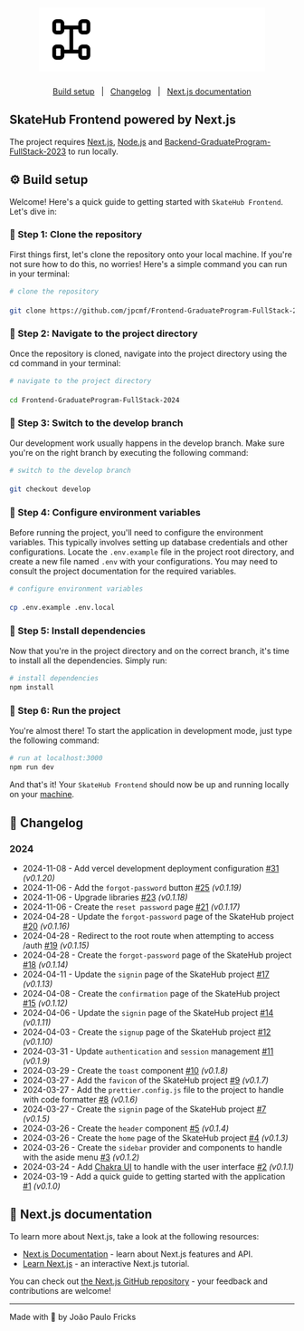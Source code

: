 <h1 align="center">
    <img alt="SkateHub" title="SkateHub" src=".github/skatehub.svg" />
</h1>

<p align="center">
  <a href="#gear-build-setup">Build setup</a>&nbsp;&nbsp;&nbsp;|&nbsp;&nbsp;
  <a href="#memo-changelog">Changelog</a>&nbsp;&nbsp;&nbsp;|&nbsp;&nbsp;
  <a href="#rocket-nextjs-documentation">Next.js documentation</a>
</p>

## SkateHub Frontend powered by Next.js

The project requires [Next.js](https://nextjs.org), [Node.js](https://nodejs.org) and [Backend-GraduateProgram-FullStack-2023](https://github.com/jpcmf/Backend-GraduateProgram-FullStack-2023) to run locally.

## :gear: Build setup

Welcome! Here's a quick guide to getting started with `SkateHub Frontend`. Let's dive in:

### 👣 Step 1: Clone the repository

First things first, let's clone the repository onto your local machine. If you're not sure how to do this, no worries! Here's a simple command you can run in your terminal:

```bash
# clone the repository

git clone https://github.com/jpcmf/Frontend-GraduateProgram-FullStack-2024.git
```

### 👣 Step 2: Navigate to the project directory

Once the repository is cloned, navigate into the project directory using the cd command in your terminal:

```bash
# navigate to the project directory

cd Frontend-GraduateProgram-FullStack-2024
```

### 👣 Step 3: Switch to the develop branch

Our development work usually happens in the develop branch. Make sure you're on the right branch by executing the following command:

```bash
# switch to the develop branch

git checkout develop
```

### 👣 Step 4: Configure environment variables

Before running the project, you'll need to configure the environment variables. This typically involves setting up database credentials and other configurations. Locate the `.env.example` file in the project root directory, and create a new file named `.env` with your configurations. You may need to consult the project documentation for the required variables.

```bash
# configure environment variables

cp .env.example .env.local
```

### 👣 Step 5: Install dependencies

Now that you're in the project directory and on the correct branch, it's time to install all the dependencies. Simply run:

```bash
# install dependencies
npm install
```

### 👣 Step 6: Run the project

You're almost there! To start the application in development mode, just type the following command:

```bash
# run at localhost:3000
npm run dev
```

And that's it! Your `SkateHub Frontend` should now be up and running locally on your [machine](http://localhost:3000).

## :memo: Changelog

### 2024

- 2024-11-08 - Add vercel development deployment configuration [#31](https://github.com/jpcmf/Frontend-GraduateProgram-FullStack-2024/pull/31q) _(v0.1.20)_
- 2024-11-06 - Add the `forgot-password` button [#25](https://github.com/jpcmf/Frontend-GraduateProgram-FullStack-2024/pull/25) _(v0.1.19)_
- 2024-11-06 - Upgrade libraries [#23](https://github.com/jpcmf/Frontend-GraduateProgram-FullStack-2024/pull/23) _(v0.1.18)_
- 2024-11-06 - Create the `reset password` page [#21](https://github.com/jpcmf/Frontend-GraduateProgram-FullStack-2024/pull/21) _(v0.1.17)_
- 2024-04-28 - Update the `forgot-password` page of the SkateHub project [#20](https://github.com/jpcmf/Frontend-GraduateProgram-FullStack-2024/pull/20) _(v0.1.16)_
- 2024-04-28 - Redirect to the root route when attempting to access /auth [#19](https://github.com/jpcmf/Frontend-GraduateProgram-FullStack-2024/pull/19) _(v0.1.15)_
- 2024-04-28 - Create the `forgot-password` page of the SkateHub project [#18](https://github.com/jpcmf/Frontend-GraduateProgram-FullStack-2024/pull/18) _(v0.1.14)_
- 2024-04-11 - Update the `signin` page of the SkateHub project [#17](https://github.com/jpcmf/Frontend-GraduateProgram-FullStack-2024/pull/17) _(v0.1.13)_
- 2024-04-08 - Create the `confirmation` page of the SkateHub project [#15](https://github.com/jpcmf/Frontend-GraduateProgram-FullStack-2024/pull/15) _(v0.1.12)_
- 2024-04-06 - Update the `signin` page of the SkateHub project [#14](https://github.com/jpcmf/Frontend-GraduateProgram-FullStack-2024/pull/14) _(v0.1.11)_
- 2024-04-03 - Create the `signup` page of the SkateHub project [#12](https://github.com/jpcmf/Frontend-GraduateProgram-FullStack-2024/pull/12) _(v0.1.10)_
- 2024-03-31 - Update `authentication` and `session` management [#11](https://github.com/jpcmf/Frontend-GraduateProgram-FullStack-2024/pull/11) _(v0.1.9)_
- 2024-03-29 - Create the `toast` component [#10](https://github.com/jpcmf/Frontend-GraduateProgram-FullStack-2024/pull/10) _(v0.1.8)_
- 2024-03-27 - Add the `favicon` of the SkateHub project [#9](https://github.com/jpcmf/Frontend-GraduateProgram-FullStack-2024/pull/9) _(v0.1.7)_
- 2024-03-27 - Add the `prettier.config.js` file to the project to handle with code formatter [#8](https://github.com/jpcmf/Frontend-GraduateProgram-FullStack-2024/pull/8) _(v0.1.6)_
- 2024-03-27 - Create the `signin` page of the SkateHub project [#7](https://github.com/jpcmf/Frontend-GraduateProgram-FullStack-2024/pull/7) _(v0.1.5)_
- 2024-03-26 - Create the `header` component [#5](https://github.com/jpcmf/Frontend-GraduateProgram-FullStack-2024/pull/5) _(v0.1.4)_
- 2024-03-26 - Create the `home` page of the SkateHub project [#4](https://github.com/jpcmf/Frontend-GraduateProgram-FullStack-2024/pull/4) _(v0.1.3)_
- 2024-03-26 - Create the `sidebar` provider and components to handle with the aside menu [#3](https://github.com/jpcmf/Frontend-GraduateProgram-FullStack-2024/pull/3) _(v0.1.2)_
- 2024-03-24 - Add [Chakra UI](https://chakra-ui.com/) to handle with the user interface [#2](https://github.com/jpcmf/Frontend-GraduateProgram-FullStack-2024/pull/2) _(v0.1.1)_
- 2024-03-19 - Add a quick guide to getting started with the application [#1](https://github.com/jpcmf/Frontend-GraduateProgram-FullStack-2024/pull/1) _(v0.1.0)_

## :rocket: Next.js documentation

To learn more about Next.js, take a look at the following resources:

- [Next.js Documentation](https://nextjs.org/docs) - learn about Next.js features and API.
- [Learn Next.js](https://nextjs.org/learn) - an interactive Next.js tutorial.

You can check out [the Next.js GitHub repository](https://github.com/vercel/next.js/) - your feedback and contributions are welcome!

---

Made with 💙 by João Paulo Fricks
